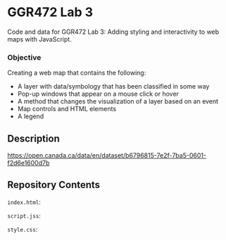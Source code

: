 # GGR472 Lab 3

Code and data for GGR472 Lab 3: Adding styling and interactivity to web maps with JavaScript.

### Objective

Creating a web map that contains the following:

* A layer with data/symbology that has been classified in some way
* Pop-up windows that appear on a mouse click or hover
* A method that changes the visualization of a layer based on an event
* Map controls and HTML elements
* A legend

## Description

https://open.canada.ca/data/en/dataset/b6796815-7e2f-7ba5-0601-f2d6e1600d7b

## Repository Contents

`index.html`:

`script.jss`: 

`style.css`: